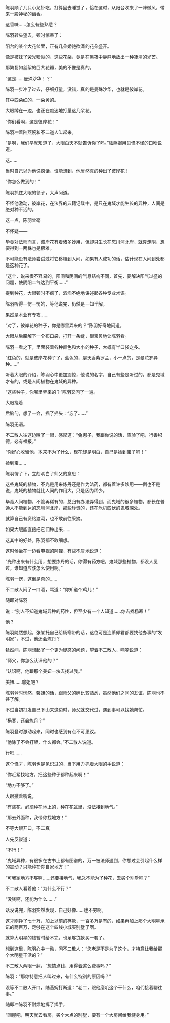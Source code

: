 陈羽顺了几只小龙虾吃，打算回去睡觉了，恰在这时，从阳台吹来了一阵微风，带来一股神秘的幽香。

这香味……怎么有些熟悉？

陈羽转头望去，顿时惊呆了：

阳台的某个大花盆里，正有几朵娇艳欲滴的花朵盛开。

像是被抹了荧光粉似的，这些花朵，竟是在黑夜中静静地放出一种凄清的光芒。

那繁复如丝絮的巨大花瓣，美的不像是真的。

“这是……曼殊沙华！？”

陈羽一步冲了过去，仔细打量，没错，真的是曼殊沙华，也就是彼岸花。

其中四朵红的，一朵黄的。

大眼蹲在一边，也正在痴迷地打量这几朵花。

“你们看啊，这是彼岸花！”

陈羽冲着陆燕婉和不二道人叫起来。

“是啊，我们早就知道了，大眼白天不就告诉你了吗。”陆燕婉用见怪不怪的口吻说道。

这……

当时自己以为他说疯话，谁能想到，他居然真的种出了彼岸花！

“你怎么做到的！”

陈羽抓住大眼的领子，大声问道。

不怪他激动，彼岸花，在法界的典籍记载中，是只在鬼域才能生长的异种，人间是绝对种不活的。

这一点，陈羽曾毫

不怀疑——

毕竟对法师而言，彼岸花有着诸多妙用，但却只生长在忘川河北岸，就算走阴，想要得到一两株也是极难。

不可能没有法师尝试过将它移植到人间，如果有人成功的话，估计现在人间到处都是这种花了。

“这个，说来很不容易的，阳间和阴间的气息结构不同，首先，要解决阳气过盛的问题，使阴阳二气达到平衡……”

提到种花，大眼顿时不疯了，滔滔不绝地讲述起各种专业术语。

陈羽听得一愣一愣的，等他说完，仍然是一知半解。

果然是术业有专攻……

“对了，彼岸花的种子，你是哪里弄来的？”陈羽好奇地问道。

大眼从后腰解下一个布口袋，打开一条缝，很宝贝地让陈羽看。

陈羽一看之下，里面装着各种颜色和大小的种子，大概有半口袋之多。

“红色的，就是彼岸花种子了，蓝色的，是天香紫罗兰，小一点的，是曼陀罗异种……”

听着大眼的介绍，陈羽心中更加震惊，他说的名字，自己有些是听过的，都是鬼域才有的，或是人间植物在鬼域的异种。

“这些种子，你哪里弄来的？”陈羽又问了一遍。

大眼挠着

后脑勺，想了一会，摇了摇头：“忘了……”

陈羽无语。

不二散人往这边瞅了一眼，感叹道：“兔崽子，我跟你说的话，应验了吧，行善积德，必有福报。”

“你好心收留他，本来不为了什么，现在却是明白，自己是捡到宝了吧！”

捡到宝……

陈羽愣了下，立刻明白了师父的意思：

这些鬼域的植物，不光是用来炼丹还是作为法药，都有着许多妙用——倒也不是说，鬼域的植物就比人间的作用大，只是因为稀少。

毕竟人间植物，不管再稀有的，总归有办法弄得到，而鬼域的很多植物，都长在普通人不能到达的忘川河北岸，那些珍贵的，还在危机四伏的鬼域深处。

就算自己有资格渡河，也不敢前往采摘。

如果大眼能直接把它们种出来……

这其中的好处，陈羽都不敢细想。

这时候坐在一边看电视的阿狸，有些不屑地说道：

“光种出来有什么用，想要炼丹的话，你得有药方吧，鬼域那些植物，都没人见过，谁知道应该怎么使用啊。”

陈羽一愣，这倒是真的……

不二散人闷了一口酒，骂道：“你知道个鸡儿！”

随即对陈羽

说：“别人不知道鬼域异种的药性，但至少有一个人知道……你去找杨寒！”

他？

陈羽陡然想起，张某托自己给杨寒带的话，这位可是连萧郎君都要找他办事的“发明家”，不过，他还会炼丹？

猛然间，陈羽想起了一个更为疑惑的问题，望着不二散人，喃喃说道：

“师父，你怎么认识他的？”

“认识啊，他跟那个美妞一块去找过我。”

美妞……馨姐吧？

陈羽登时恍然，馨姐的话，跟师父的确比较熟悉，虽然他们之间的友谊，陈羽也不甚了解。

不过当初打发自己下山来这边时，师父就交代过，遇到事可以找她帮忙。

“杨寒，还会炼丹？”

陈羽登时激动起来，同时也感到有点不可思议。

“他除了不会打架，什么都会。”不二散人说道。

行吧……

这个怪才，陈羽也是见识过的，当下用力抓着大眼的手说道：

“你赶紧找地方，把这些种子都种起来啊！”

“地方不够了。”

大眼撇着嘴说，

“有些花，必须种在地上的，种在花盆里，没法接到地气。”

“那去外面种，我带你找地方！”

不等大眼开口，不二真

人先反驳道：

“不行！”

“鬼域异种，有很多在古书上都有图谱的，万一被法师遇到，你想过会引起什么样的震动？只能种在你自家地方！”

“可我家地方不够啊……还要接地气，我总不能为了种花，去买个别墅吧？”

不二散人看着他：“为什么不行？”

“没钱啊，还能为什么……”

话没说完，陈羽突然发现，自己好像……也不穷啊。

这才刚挣了七十万，加上以前的存款，一百多万是有的，如果再加上那个大明星承诺的两百万，足够在这个四线小城买别墅了啊。

就算大明星的钱暂时给不完，也足够贷款买一套了。

想到这里，陈羽心中一动，问不二散人：“您老是不是为了这个，才特意让我给那个大明星干活的？”

不二散人两眼一翻，“想搞点钱，用得着这么费事吗？”

陈羽：“那你特意把人叫过来，有什么特别的原因吗？”

没等不二散人开口，陆燕婉打断道：“老二，跟他磨叽这个干什么，咱们接着聊往事。”

随即冲陈羽不耐烦地挥了挥手，

“回屋吧，明天就去看房，买个大点的别墅，要有一个大房间给我健身用。”
